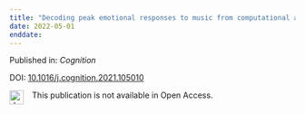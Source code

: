 ```yaml
---
title: "Decoding peak emotional responses to music from computational acoustic and lyrical features"
date: 2022-05-01
enddate:
---
```


Published in: *Cognition*

DOI: [10.1016/j.cognition.2021.105010](https://doi.org/10.1016/j.cognition.2021.105010)

<img src="https://upload.wikimedia.org/wikipedia/commons/thumb/0/0e/Closed_Access_logo_transparent.svg/1200px-Closed_Access_logo_transparent.svg.png" alt="drawing" width="25" align="left"/> &nbsp;&nbsp;&nbsp;This publication is not available in Open Access.


